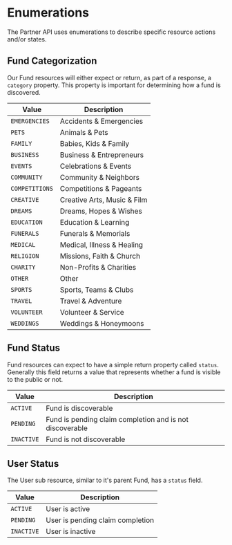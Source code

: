 # Enumerations 

The Partner API uses enumerations to describe specific resource actions and/or states.


## Fund Categorization
Our Fund resources will either expect or return, as part of a response, a `category` property. This property is important for determining how a fund is discovered.

Value|Description
---|---|
`EMERGENCIES`|Accidents & Emergencies|
`PETS`|Animals & Pets|
`FAMILY`|Babies, Kids & Family|
`BUSINESS`|Business & Entrepreneurs|
`EVENTS`|Celebrations & Events|
`COMMUNITY`|Community & Neighbors|
`COMPETITIONS`|Competitions & Pageants|
`CREATIVE`|Creative Arts, Music & Film|
`DREAMS`|Dreams, Hopes & Wishes|
`EDUCATION`|Education & Learning|
`FUNERALS`|Funerals & Memorials|
`MEDICAL`|Medical, Illness & Healing|
`RELIGION`|Missions, Faith & Church|
`CHARITY`|Non-Profits & Charities|
`OTHER`|Other|
`SPORTS`|Sports, Teams & Clubs|
`TRAVEL`|Travel & Adventure|
`VOLUNTEER`|Volunteer & Service|
`WEDDINGS`|Weddings & Honeymoons|

## Fund Status
Fund resources can expect to have a simple return property called `status`. Generally this field returns a value that represents whether a fund is visible to the public or not.

Value|Description
---|---|
`ACTIVE`| Fund is discoverable
`PENDING`| Fund is pending claim completion and is not discoverable  
`INACTIVE`| Fund is not discoverable

## User Status
The User sub resource, similar to it's parent Fund, has a `status` field. 

Value|Description
---|---|
`ACTIVE`| User is active
`PENDING`| User is pending claim completion
`INACTIVE`| User is inactive
